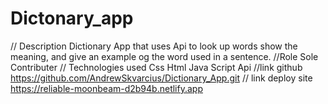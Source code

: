 # Dictonary_app
// Description
Dictionary App that uses Api to look up words show the meaning, and give an example og the word used in  a sentence. 
//Role
Sole Contributer 
// Technologies used 
Css 
Html
Java Script 
Api 
//link github
https://github.com/AndrewSkvarcius/Dictionary_App.git
// link deploy site 
https://reliable-moonbeam-d2b94b.netlify.app 